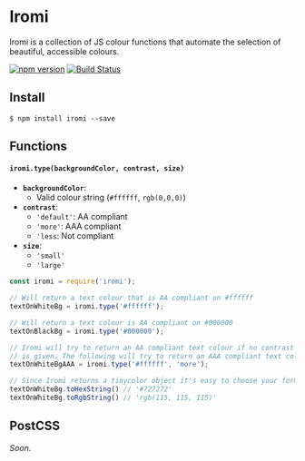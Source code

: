 # Iromi
Iromi is a collection of JS colour functions that automate the selection of beautiful, accessible colours.

[![npm version](https://badge.fury.io/js/iromi.svg)](https://badge.fury.io/js/iromi)
[![Build Status](https://travis-ci.org/corygibbons/iromi.svg?branch=master)](https://travis-ci.org/corygibbons/iromi)

## Install
```
$ npm install iromi --save
```
## Functions

#### `iromi.type(backgroundColor, contrast, size)`
- **`backgroundColor`**:
  - Valid colour string (`#ffffff`, `rgb(0,0,0)`)
- **`contrast`**:
  - `'default'`: AA compliant
  - `'more'`: AAA compliant
  - `'less`: Not compliant
- **`size`**:
  - `'small'` 
  - `'large'`

```js
const iromi = require('iromi');

// Will return a text colour that is AA compliant on #ffffff
textOnWhiteBg = iromi.type('#ffffff');

// Will return a text colour is AA compliant on #000000
textOnBlackBg = iromi.type('#000000');

// Iromi will try to return an AA compliant text colour if no contrast argument
// is given. The following will try to return an AAA compliant text colour.
textOnWhiteBgAAA = iromi.type('#ffffff', 'more');

// Since Iromi returns a tinycolor object it's easy to choose your format
textOnWhiteBg.toHexString() // '#727272'
textOnWhiteBg.toRgbString() // 'rgb(115, 115, 115)'
```

## PostCSS
_Soon_.
